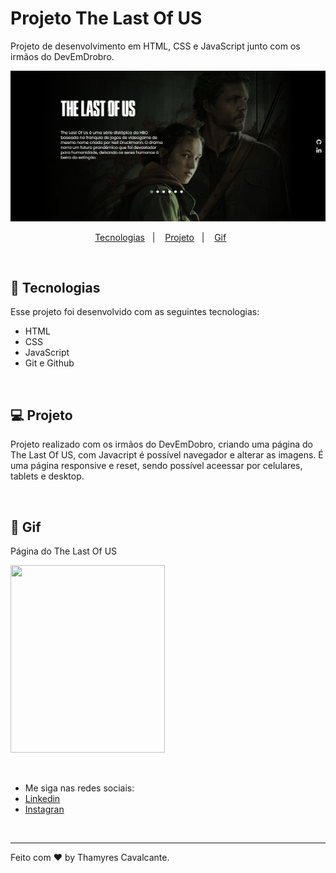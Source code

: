 # Projeto The Last Of US

Projeto de desenvolvimento em HTML, CSS e JavaScript junto com os irmãos do DevEmDrobro.


![](src/inf/capa.png)


<p align="center">
  <a href="#-tecnologias">Tecnologias</a>&nbsp;&nbsp;&nbsp;|&nbsp;&nbsp;&nbsp;  
  <a href="#-projeto">Projeto</a>&nbsp;&nbsp;&nbsp;|&nbsp;&nbsp;&nbsp;  
  <a href="#-gif">Gif</a>&nbsp;&nbsp;&nbsp;&nbsp;&nbsp;&nbsp;
</p>

<br>


## 🚀 Tecnologias

Esse projeto foi desenvolvido com as seguintes tecnologias:

- HTML
- CSS
- JavaScript
- Git e Github

<br>

## 💻 Projeto

Projeto realizado com os irmãos do DevEmDobro, criando uma página do The Last Of US, com Javacript é possível navegador e alterar as imagens. É uma página responsive e reset, sendo possível aceessar por celulares, tablets e desktop.


<br>

## 📸 Gif
Página do The Last Of US

<img width="70%" height="300" src="src/inf/The Last Of US.gif"></img>


<br>

- Me siga nas redes sociais:
- [Linkedin](https://www.linkedin.com/in/thamyrescavalcante/)
- [Instagran](https://www.instagram.com/thamyres__cavalcante/)

<br>

---

Feito com ♥ by Thamyres Cavalcante.




